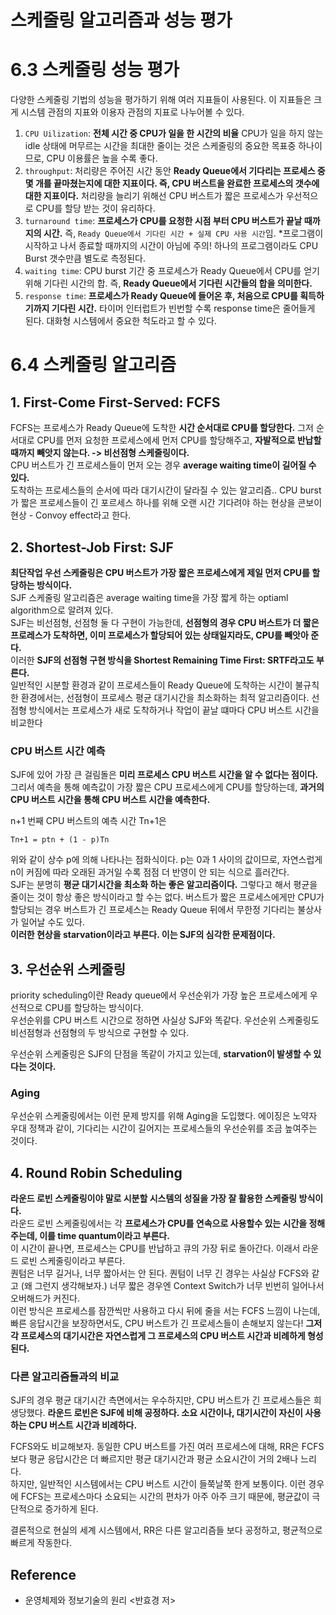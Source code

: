 # 스케줄링 알고리즘과 성능 평가
# 6.3 스케줄링 성능 평가
다양한 스케줄링 기법의 성능을 평가하기 위해 여러 지표들이 사용된다. 이 지표들은 크게 시스템 관점의 지표와 이용자 관점의 지표로 나누어볼 수 있다.

1. `CPU Uilization`: **전체 시간 중 CPU가 일을 한 시간의 비율** CPU가 일을 하지 않는 idle 상태에 머무르는 시간을 최대한 줄이는 것은 스케줄링의 중요한 목표중 하나이므로, CPU 이용률은 높을 수록 좋다.
2. `throughput`: 처리량은 주어진 시간 동안 **Ready Queue에서 기다리는 프로세스 중 몇 개를 끝마쳤는지에 대한 지표이다. 즉, CPU 버스트을 완료한 프로세스의 갯수에 대한 지표이다.** 처리량을 늘리기 위해선 CPU 버스트가 짧은 프로세스가 우선적으로 CPU를 할당 받는 것이 유리하다.
3. `turnaround time`: **프로세스가 CPU를 요청한 시점 부터 CPU 버스트가 끝날 때까지의 시간.** 즉, `Ready Queue에서 기다린 시간 + 실제 CPU 사용 시간`임. *프로그램이 시작하고 나서 종료할 때까지의 시간이 아님에 주의! 하나의 프로그램이라도 CPU Burst 갯수만큼 별도로 측정된다.
4. `waiting time`: CPU burst 기간 중 프로세스가 Ready Queue에서 CPU를 얻기 위해 기다린 시간의 합. 즉, **Ready Queue에서 기다린 시간들의 합을 의미한다.**
5. `response time`: **프로세스가 Ready Queue에 들어온 후, 처음으로 CPU를 획득하기까지 기다린 시간.** 타이머 인터럽트가 빈번할 수록 response time은 줄어들게 된다. 대화형 시스템에서 중요한 척도라고 할 수 있다. 

# 6.4 스케줄링 알고리즘
## 1. First-Come First-Served: FCFS
FCFS는 프로세스가 Ready Queue에 도착한 **시간 순서대로 CPU를 할당한다.** 그저 순서대로 CPU를 먼저 요청한 프로세스에세 먼저 CPU를 할당해주고, **자발적으로 반납할 때까지 빼앗지 않는다. -> 비선점형 스케줄링이다.** <br>
CPU 버스트가 긴 프로세스들이 먼저 오는 경우 **average waiting time이 길어질 수 있다.** <br>
도착하는 프로세스들의 순서에 따라 대기시간이 달라질 수 있는 알고리즘.. CPU burst가 짧은 프로세스들이 긴 포르세스 하나를 위해 오랜 시간 기다려야 하는 현상을 콘보이 현상 - Convoy effect라고 한다.

## 2. Shortest-Job First: SJF
**최단작업 우선 스케줄링은 CPU 버스트가 가장 짧은 프로세스에게 제일 먼저 CPU를 할당하는 방식이다.** <br>
SJF 스케줄링 알고리즘은 average waiting time을 가장 짧게 하는 optiaml algorithm으로 알려져 있다. <br>
SJF는 비선점형, 선점형 둘 다 구현이 가능한데, **선점형의 경우 CPU 버스트가 더 짧은 프로레스가 도착하면, 이미 프로세스가 할당되어 있는 상태일지라도, CPU를 빼앗아 준다.** <br>
이러한 **SJF의 선점형 구현 방식을 Shortest Remaining Time First: SRTF라고도 부른다.** <br>
일반적인 시분할 환경과 같이 프로세스들이 Ready Queue에 도착하는 시간이 불규칙한 환경에서는, 선점형이 프로세스 평균 대기시간을 최소화하는 최적 알고리즘이다. 선점형 방식에서는 프로세스가 새로 도착하거나 작업이 끝날 떄마다 CPU 버스트 시간을 비교한다 <br>

### CPU 버스트 시간 예측
SJF에 있어 가장 큰 걸림돌은 **미리 프로세스 CPU 버스트 시간을 알 수 없다는 점이다.** 그리서 예측을 통해 예측값이 가장 짧은 CPU 프로세스에게 CPU를 할당하는데, **과거의 CPU 버스트 시간을 통해 CPU 버스트 시간을 예측한다.** <br>

n+1 번째 CPU 버스트의 예측 시간 Tn+1은 
```
Tn+1 = ptn + (1 - p)Tn
```
위와 같이 상수 p에 의해 나타나는 점화식이다. p는 0과 1 사이의 값이므로, 자연스럽게 n이 커짐에 따라 오래된 과거일 수록 점점 더 반영이 안 되는 식으로 흘러간다. <br>
SJF는 분명히 **평균 대기시간을 최소화 하는 좋은 알고리즘이다.**
그렇다고 해서 평균을 줄이는 것이 항상 좋은 방식이라고 할 수는 없다. 버스트가 짧은 프로세스에게만 CPU가 할당되는 경우 버스트가 긴 프로세스는 Ready Queue 뒤에서 무한정 기다리는 불상사가 일어날 수도 있다. <br>
**이러한 현상을 starvation이라고 부른다. 이는 SJF의 심각한 문제점이다.**
 

## 3. 우선순위 스케줄링
priority scheduling이란 Ready queue에서 우선순위가 가장 높은 프로세스에게 우선적으로 CPU를 할당하는 방식이다. <br> 
우선순위를 CPU 버스트 시간으로 정하면 사실상 SJF와 똑같다. 우선순위 스케줄링도 비선점형과 선점형의 두 방식으로 구현할 수 있다. <br>

우선순위 스케줄링은 SJF의 단점을 똑같이 가지고 있는데, **starvation이 발생할 수 있다는 것이다.** <br>

### Aging
우선순위 스케줄링에서는 이런 문제 방지를 위해 Aging을 도입했다. 에이징은 노약자 우대 정책과 같이, 기다리는 시간이 길어지는 프로세스들의 우선순위를 조금 높여주는 것이다. 


## 4. Round Robin Scheduling
**라운드 로빈 스케줄링이야 말로 시분할 시스템의 성질을 가장 잘 활용한 스케줄링 방식이다.** <br>
라운드 로빈 스케줄링에서는 각 **프로세스가 CPU를 연속으로 사용할수 있는 시간을 정해주는데, 이를 time quantum이라고 부른다.** <br> 
이 시간이 끝나면, 프로세스는 CPU를 반납하고 큐의 가장 뒤로 돌아간다. 이래서 라운드 로빈 스케줄링이라고 부른다. <br> 
퀀텀은 너무 길거나, 너무 짧아서는 안 된다. 퀀텀이 너무 긴 경우는 사실상 FCFS와 같고 (왜 그런지 생각해보자.) 너무 짧은 경우엔 Context Switch가 너무 빈번히 일어나서 오버해드가 커진다. <br>
이런 방식은 프로세스를 잠깐씩만 사용하고 다시 뒤에 줄을 서는 FCFS 느낌이 나는데, 빠른 응답시간을 보장하면서도, CPU 버스트가 긴 프로세스들이 손해보지 않는다! **그저 각 프로세스의 대기시간은 자연스럽게 그 프로세스의 CPU 버스트 시간과 비례하게 형성된다.**


### 다른 알고리즘들과의 비교
SJF의 경우 평균 대기시간 측면에서는 우수하지만, CPU 버스트가 긴 프로세스들은 희생당했다. **라운드 로빈은 SJF에 비해 공정하다. 소요 시간이나, 대기시간이 자신이 사용하는 CPU 버스트 시간과 비례하다.** <br>

FCFS와도 비교해보자. 동일한 CPU 버스트를 가진 여러 프로세스에 대해, RR은 FCFS보다 평균 응답시간은 더 빠르지만 평균 대기시간과 평균 소요시간이 거의 2배나 느리다. <br>
하지만, 일반적인 시스템에서는 CPU 버스트 시간이 들쭉날쭉 한게 보통이다. 이런 경우에 FCFS는 프로세스마다 소요되는 시간의 편차가 아주 아주 크기 때문에, 평균값이 극단적으로 증가하게 된다. <Br>

결론적으로 현실의 세계 시스템에서, RR은 다른 알고리즘들 보다 공정하고, 평균적으로 빠르게 작동한다.


## Reference
- 운영체제와 정보기술의 원리 <반효경 저>  
